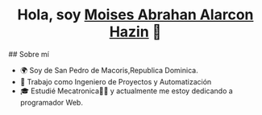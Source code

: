 <div align="center">
    <h1 align="center">Hola, soy <a href="https://scintillating-raindrop-e03630.netlify.app/">Moises Abrahan Alarcon Hazin</a> 👋</h1>
</div>
## Sobre mí

- 🌍 Soy de San Pedro de Macoris,Republica Dominica.
- 💼 Trabajo como Ingeniero de Proyectos y Automatización 
- 🎓 Estudié Mecatronica🤖🦾 y actualmente me estoy dedicando a programador Web.


